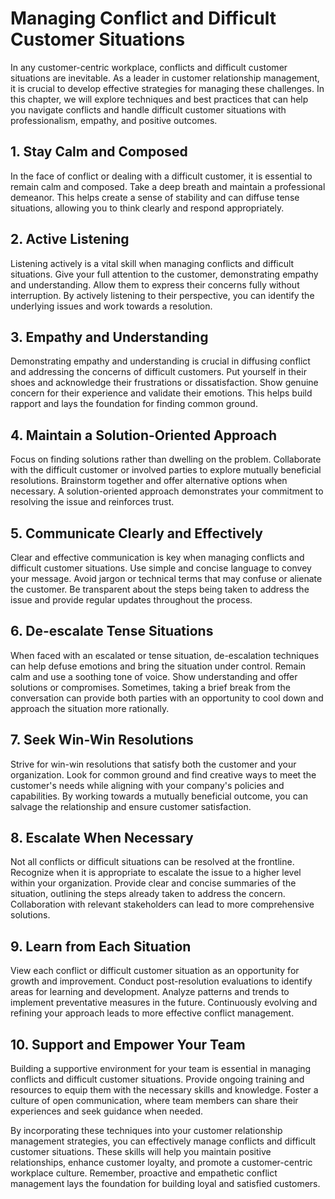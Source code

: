 Managing Conflict and Difficult Customer Situations
==============================================================

In any customer-centric workplace, conflicts and difficult customer situations are inevitable. As a leader in customer relationship management, it is crucial to develop effective strategies for managing these challenges. In this chapter, we will explore techniques and best practices that can help you navigate conflicts and handle difficult customer situations with professionalism, empathy, and positive outcomes.

**1. Stay Calm and Composed**
-----------------------------

In the face of conflict or dealing with a difficult customer, it is essential to remain calm and composed. Take a deep breath and maintain a professional demeanor. This helps create a sense of stability and can diffuse tense situations, allowing you to think clearly and respond appropriately.

**2. Active Listening**
-----------------------

Listening actively is a vital skill when managing conflicts and difficult situations. Give your full attention to the customer, demonstrating empathy and understanding. Allow them to express their concerns fully without interruption. By actively listening to their perspective, you can identify the underlying issues and work towards a resolution.

**3. Empathy and Understanding**
--------------------------------

Demonstrating empathy and understanding is crucial in diffusing conflict and addressing the concerns of difficult customers. Put yourself in their shoes and acknowledge their frustrations or dissatisfaction. Show genuine concern for their experience and validate their emotions. This helps build rapport and lays the foundation for finding common ground.

**4. Maintain a Solution-Oriented Approach**
--------------------------------------------

Focus on finding solutions rather than dwelling on the problem. Collaborate with the difficult customer or involved parties to explore mutually beneficial resolutions. Brainstorm together and offer alternative options when necessary. A solution-oriented approach demonstrates your commitment to resolving the issue and reinforces trust.

**5. Communicate Clearly and Effectively**
------------------------------------------

Clear and effective communication is key when managing conflicts and difficult customer situations. Use simple and concise language to convey your message. Avoid jargon or technical terms that may confuse or alienate the customer. Be transparent about the steps being taken to address the issue and provide regular updates throughout the process.

**6. De-escalate Tense Situations**
-----------------------------------

When faced with an escalated or tense situation, de-escalation techniques can help defuse emotions and bring the situation under control. Remain calm and use a soothing tone of voice. Show understanding and offer solutions or compromises. Sometimes, taking a brief break from the conversation can provide both parties with an opportunity to cool down and approach the situation more rationally.

**7. Seek Win-Win Resolutions**
-------------------------------

Strive for win-win resolutions that satisfy both the customer and your organization. Look for common ground and find creative ways to meet the customer's needs while aligning with your company's policies and capabilities. By working towards a mutually beneficial outcome, you can salvage the relationship and ensure customer satisfaction.

**8. Escalate When Necessary**
------------------------------

Not all conflicts or difficult situations can be resolved at the frontline. Recognize when it is appropriate to escalate the issue to a higher level within your organization. Provide clear and concise summaries of the situation, outlining the steps already taken to address the concern. Collaboration with relevant stakeholders can lead to more comprehensive solutions.

**9. Learn from Each Situation**
--------------------------------

View each conflict or difficult customer situation as an opportunity for growth and improvement. Conduct post-resolution evaluations to identify areas for learning and development. Analyze patterns and trends to implement preventative measures in the future. Continuously evolving and refining your approach leads to more effective conflict management.

**10. Support and Empower Your Team**
-------------------------------------

Building a supportive environment for your team is essential in managing conflicts and difficult customer situations. Provide ongoing training and resources to equip them with the necessary skills and knowledge. Foster a culture of open communication, where team members can share their experiences and seek guidance when needed.

By incorporating these techniques into your customer relationship management strategies, you can effectively manage conflicts and difficult customer situations. These skills will help you maintain positive relationships, enhance customer loyalty, and promote a customer-centric workplace culture. Remember, proactive and empathetic conflict management lays the foundation for building loyal and satisfied customers.
